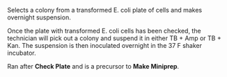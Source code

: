 Selects a colony from a transformed E. coli plate of cells and makes overnight suspension.

Once the plate with transformed E. coli cells has been checked, the technician will pick out a colony and suspend it in either TB + Amp or TB + Kan. The suspension is then inoculated overnight in the 37 F shaker incubator.

Ran after **Check Plate** and is a precursor to **Make Miniprep**.